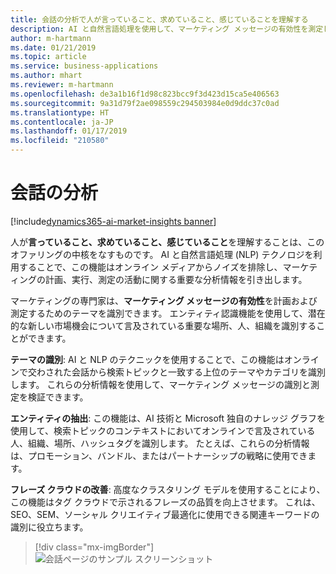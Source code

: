 ```yaml
---
title: 会話の分析で人が言っていること、求めていること、感じていることを理解する
description: AI と自然言語処理を使用して、マーケティング メッセージの有効性を測定します。
author: m-hartmann
ms.date: 01/21/2019
ms.topic: article
ms.service: business-applications
ms.author: mhart
ms.reviewer: m-hartmann
ms.openlocfilehash: de3a1b16f1d98c823bcc9f3d423d15ca5e406563
ms.sourcegitcommit: 9a31d79f2ae098559c294503984e0d9ddc37c0ad
ms.translationtype: HT
ms.contentlocale: ja-JP
ms.lasthandoff: 01/17/2019
ms.locfileid: "210580"
---
```

#  <a name="conversation-analytics"></a>会話の分析
[!include[dynamics365-ai-market-insights banner](../../includes/dynamics365-ai-market-insights.md)]


人が**言っていること、求めていること、感じていること**を理解することは、このオファリングの中核をなすものです。 AI と自然言語処理 (NLP) テクノロジを利用することで、この機能はオンライン メディアからノイズを排除し、マーケティングの計画、実行、測定の活動に関する重要な分析情報を引き出します。

マーケティングの専門家は、**マーケティング メッセージの有効性**を計画および測定するためのテーマを識別できます。 エンティティ認識機能を使用して、潜在的な新しい市場機会について言及されている重要な場所、人、組織を識別することができます。

**テーマの識別**: AI と NLP のテクニックを使用することで、この機能はオンラインで交わされた会話から検索トピックと一致する上位のテーマやカテゴリを識別します。 これらの分析情報を使用して、マーケティング メッセージの識別と測定を検証できます。

**エンティティの抽出**: この機能は、AI 技術と Microsoft 独自のナレッジ グラフを使用して、検索トピックのコンテキストにおいてオンラインで言及されている人、組織、場所、ハッシュタグを識別します。 たとえば、これらの分析情報は、プロモーション、バンドル、またはパートナーシップの戦略に使用できます。

**フレーズ クラウドの改善**: 高度なクラスタリング モデルを使用することにより、この機能はタグ クラウドで示されるフレーズの品質を向上させます。 これは、SEO、SEM、ソーシャル クリエイティブ最適化に使用できる関連キーワードの識別に役立ちます。
 
> [!div class="mx-imgBorder"]
> ![会話ページのサンプル スクリーンショット](media/new-conversations-page.png "会話ページのサンプル スクリーンショット")
